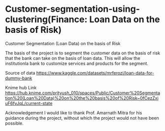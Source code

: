 # Customer-segmentation-using-clustering(Finance: Loan Data on the basis of Risk)
Customer Segmentation (Loan Data) on the basis of Risk

The basis of the project is to segment the customer data on the basis of risk that the bank can take on the basis of loan data. This will allow the institutionla bank to customize services and products for the segment.

Source of data
https://www.kaggle.com/datasets/mrferozi/loan-data-for-dummy-bank

Knime hub Link
https://hub.knime.com/prityush_010/spaces/Public/Customer%20Segmentation%20(Loan%20Data)%20on%20the%20basis%20of%20Risk~0fCezZxiuF6fvJqL/current-state

Acknowledgement
I would like to thank Prof. Amarnath Mitra for his guidance during the project, without which the project would not have been possible.
